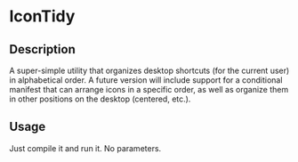 # IconTidy

## Description
A super-simple utility that organizes desktop shortcuts (for the current user) in alphabetical order. A future version will include support for a conditional manifest that can arrange icons in a specific order, as well as organize them in other positions on the desktop (centered, etc.).

## Usage
Just compile it and run it. No parameters.
